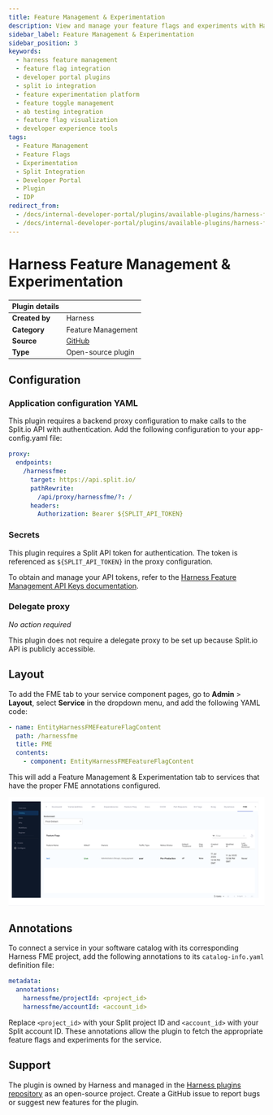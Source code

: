 ```yaml
---
title: Feature Management & Experimentation
description: View and manage your feature flags and experiments with Harness FME integration.
sidebar_label: Feature Management & Experimentation
sidebar_position: 3
keywords:
  - harness feature management
  - feature flag integration
  - developer portal plugins
  - split io integration
  - feature experimentation platform
  - feature toggle management
  - ab testing integration
  - feature flag visualization
  - developer experience tools
tags:
  - Feature Management
  - Feature Flags
  - Experimentation
  - Split Integration
  - Developer Portal
  - Plugin 
  - IDP
redirect_from:
  - /docs/internal-developer-portal/plugins/available-plugins/harness-fme
  - /docs/internal-developer-portal/plugins/available-plugins/harness-fme/
---
```

# Harness Feature Management & Experimentation

| Plugin details |                                                        |
| -------------- | ------------------------------------------------------ |
| **Created by** | Harness                                                |
| **Category**   | Feature Management                                     |
| **Source**     | [GitHub](https://github.com/harness/backstage-plugins) |
| **Type**       | Open-source plugin                                     |


## Configuration

### Application configuration YAML

This plugin requires a backend proxy configuration to make calls to the Split.io API with authentication. Add the following configuration to your app-config.yaml file:

```yaml
proxy:
  endpoints:
    /harnessfme:
      target: https://api.split.io/
      pathRewrite:
        /api/proxy/harnessfme/?: /
      headers:
        Authorization: Bearer ${SPLIT_API_TOKEN}
```

### Secrets

This plugin requires a Split API token for authentication. The token is referenced as `${SPLIT_API_TOKEN}` in the proxy configuration.

To obtain and manage your API tokens, refer to the [Harness Feature Management API Keys documentation](https://developer.harness.io/docs/feature-management-experimentation/management-and-administration/account-settings/api-keys/).

### Delegate proxy

_No action required_

This plugin does not require a delegate proxy to be set up because Split.io API is publicly accessible.

## Layout

To add the FME tab to your service component pages, go to **Admin** > **Layout**, select **Service** in the dropdown menu, and add the following YAML code:

```yaml
- name: EntityHarnessFMEFeatureFlagContent
  path: /harnessfme
  title: FME
  contents:
    - component: EntityHarnessFMEFeatureFlagContent
```

This will add a Feature Management & Experimentation tab to services that have the proper FME annotations configured.

![](./static/harness-fme.png)

## Annotations

To connect a service in your software catalog with its corresponding Harness FME project, add the following annotations to its `catalog-info.yaml` definition file:

```yaml
metadata:
  annotations:
    harnessfme/projectId: <project_id>
    harnessfme/accountId: <account_id>
```

Replace `<project_id>` with your Split project ID and `<account_id>` with your Split account ID. These annotations allow the plugin to fetch the appropriate feature flags and experiments for the service.

## Support

The plugin is owned by Harness and managed in the [Harness plugins repository](https://github.com/harness/backstage-plugins) as an open-source project. Create a GitHub issue to report bugs or suggest new features for the plugin.